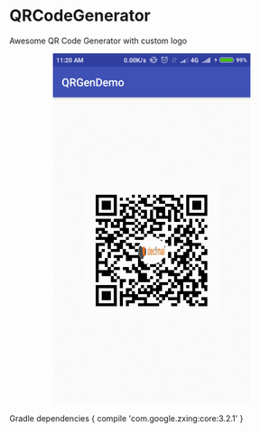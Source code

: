 # QRCodeGenerator

Awesome QR Code Generator with custom logo

<p align="center">
  <img src="https://github.com/Farman786/QRCodeGenerator/blob/master/app/src/main/java/com/example/farman/screenshot/QRCode_Screen.gif" width="350"/>
 
</p>



Gradle
dependencies {
    compile 'com.google.zxing:core:3.2.1'
}
